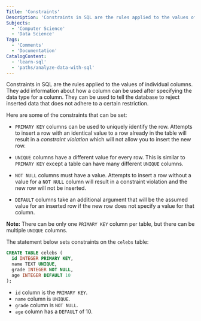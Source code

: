 ```yaml
---
Title: 'Constraints'
Description: 'Constraints in SQL are the rules applied to the values of individual columns. They add information about how a column can be used after specifying the data type for a column. They can be used to tell the database to reject inserted data that does not adhere to a certain restriction. Here are some of the constraints that can be set: - PRIMARY KEY columns can be used to uniquely identify the row. Attempts to insert a row with an identical value to a row already in the table will result in a constraint violation which will not allow you to insert the new row. - UNIQUE columns have a different value for every row. This is similar to PRIMARY KEY except a table can have many different UNIQUE columns. - NOT NULL columns must have a value. Attempts to insert a row without a value for a NOT NULL column will result in a constraint violation and the new row will not be inserted. - DEFAULT columns take an additional argument that will be the assumed value for an inserted row if the new row does not specify a value for that column. Note: There can be only one PRIMARY KEY column per table, but there can be multiple UNIQUE columns.'
Subjects:
  - 'Computer Science'
  - 'Data Science'
Tags:
  - 'Comments'
  - 'Documentation'
CatalogContent:
  - 'learn-sql'
  - 'paths/analyze-data-with-sql'
---
```


Constraints in SQL are the rules applied to the values of individual columns. They add information about how a column can be used after specifying the data type for a column. They can be used to tell the database to reject inserted data that does not adhere to a certain restriction.

Here are some of the constraints that can be set:

- `PRIMARY KEY` columns can be used to uniquely identify the row. Attempts to insert a row with an identical value to a row already in the table will result in a _constraint violation_ which will not allow you to insert the new row.

- `UNIQUE` columns have a different value for every row. This is similar to `PRIMARY KEY` except a table can have many different `UNIQUE` columns.

- `NOT NULL` columns must have a value. Attempts to insert a row without a value for a `NOT NULL` column will result in a constraint violation and the new row will not be inserted.

- `DEFAULT` columns take an additional argument that will be the assumed value for an inserted row if the new row does not specify a value for that column.

**Note:** There can be only one `PRIMARY KEY` column per table, but there can be multiple `UNIQUE` columns.

The statement below sets constraints on the `celebs` table:

```sql
CREATE TABLE celebs (
  id INTEGER PRIMARY KEY,
  name TEXT UNIQUE,
  grade INTEGER NOT NULL,
  age INTEGER DEFAULT 10
);
```

- `id` column is the `PRIMARY KEY`.
- `name` column is `UNIQUE`.
- `grade` column is `NOT NULL`.
- `age` column has a `DEFAULT` of 10.
